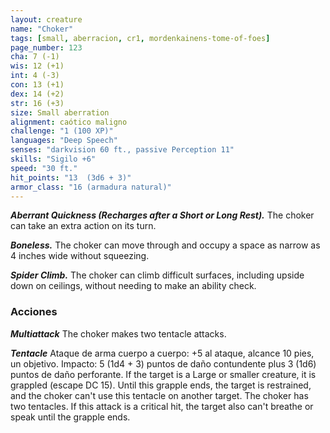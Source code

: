 ```yaml
---
layout: creature
name: "Choker"
tags: [small, aberracion, cr1, mordenkainens-tome-of-foes]
page_number: 123
cha: 7 (-1)
wis: 12 (+1)
int: 4 (-3)
con: 13 (+1)
dex: 14 (+2)
str: 16 (+3)
size: Small aberration
alignment: caótico maligno
challenge: "1 (100 XP)"
languages: "Deep Speech"
senses: "darkvision 60 ft., passive Perception 11"
skills: "Sigilo +6"
speed: "30 ft."
hit_points: "13  (3d6 + 3)"
armor_class: "16 (armadura natural)"
---
```


***Aberrant Quickness (Recharges after a Short or Long Rest).*** The choker can take an extra action on its turn.

***Boneless.*** The choker can move through and occupy a space as narrow as 4 inches wide without squeezing.

***Spider Climb.*** The choker can climb difficult surfaces, including upside down on ceilings, without needing to make an ability check.

### Acciones

***Multiattack*** The choker makes two tentacle attacks.

***Tentacle*** Ataque de arma cuerpo a cuerpo: +5 al ataque, alcance 10 pies, un objetivo. Impacto: 5 (1d4 + 3) puntos de daño contundente plus 3 (1d6) puntos de daño perforante. If the target is a Large or smaller creature, it is grappled (escape DC 15). Until this grapple ends, the target is restrained, and the choker can't use this tentacle on another target. The choker has two tentacles. If this attack is a critical hit, the target also can't breathe or speak until the grapple ends.